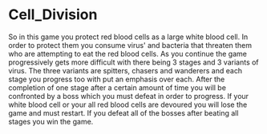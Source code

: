 # Cell_Division
So in this game you protect red blood cells as a large white blood cell. In order to protect them you consume virus' and bacteria that threaten them who are attempting to eat the red blood cells. As you continue the game progressively gets more difficult with there being 3 stages and 3 variants of virus. The three variants are spitters, chasers and wanderers and each stage you progress too with put an emphasis over each. After the completion of one stage after a certain amount of time you will be confronted by a boss which you must defeat in order to progress. If your white blood cell or your all red blood cells are devoured you will lose the game and must restart. If you defeat all of the bosses after beating all stages you win the game.